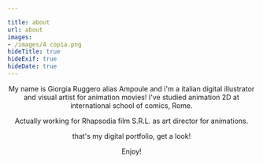 ```yaml
---

title: about
url: about
images:
- /images/4 copia.png
hideTitle: true
hideExif: true
hideDate: true
---
```


<div align="center">
	<p>
        My name is Giorgia Ruggero alias Ampoule and i'm a italian digital illustrator and visual artist for animation movies! 
        I've studied animation 2D at international school of comics, Rome. 

Actually working for Rhapsodia film S.R.L. as art director for animations.

 that's my digital portfolio, get a look!
	</p>
	<p>
		Enjoy!
	</p>
</div>
